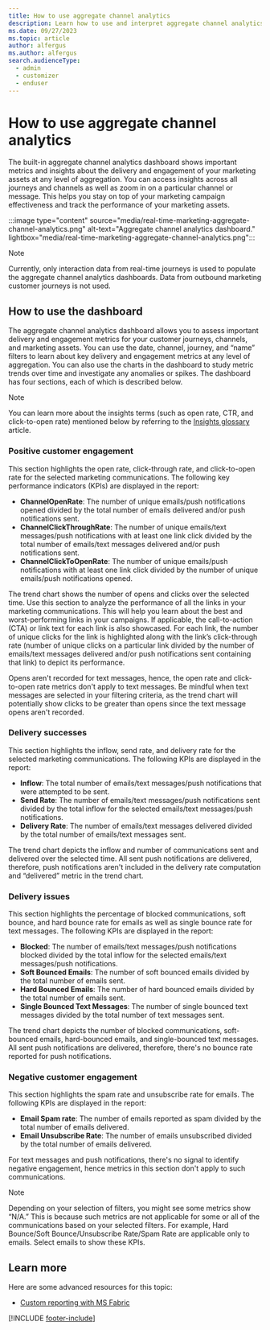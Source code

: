 ```yaml
---
title: How to use aggregate channel analytics
description: Learn how to use and interpret aggregate channel analytics in Dynamics 365 Customer Insights - Journeys.
ms.date: 09/27/2023
ms.topic: article
author: alfergus
ms.author: alfergus
search.audienceType: 
  - admin
  - customizer
  - enduser
---
```


# How to use aggregate channel analytics

The built-in aggregate channel analytics dashboard shows important metrics and insights about the delivery and engagement of your marketing assets at any level of aggregation. You can access insights across all journeys and channels as well as zoom in on a particular channel or message. This helps you stay on top of your marketing campaign effectiveness and track the performance of your marketing assets.

:::image type="content" source="media/real-time-marketing-aggregate-channel-analytics.png" alt-text="Aggregate channel analytics dashboard." lightbox="media/real-time-marketing-aggregate-channel-analytics.png":::

> [!NOTE]
> Currently, only interaction data from real-time journeys is used to populate the aggregate channel analytics dashboards. Data from outbound marketing customer journeys is not used.

## How to use the dashboard

The aggregate channel analytics dashboard allows you to assess important delivery and engagement metrics for your customer journeys, channels, and marketing assets. You can use the date, channel, journey, and “name” filters to learn about key delivery and engagement metrics at any level of aggregation. You can also use the charts in the dashboard to study metric trends over time and investigate any anomalies or spikes. The dashboard has four sections, each of which is described below.

> [!NOTE]
> You can learn more about the insights terms (such as open rate, CTR, and click-to-open rate) mentioned below by referring to the [Insights glossary](insights-glossary.md) article.

### Positive customer engagement

This section highlights the open rate, click-through rate, and click-to-open rate for the selected marketing communications. The following key performance indicators (KPIs) are displayed in the report:

- **ChannelOpenRate**: The number of unique emails/push notifications opened divided by the total number of emails delivered and/or push notifications sent.
- **ChannelClickThroughRate**: The number of unique emails/text messages/push notifications with at least one link click divided by the total number of emails/text messages delivered and/or push notifications sent.
- **ChannelClickToOpenRate**: The number of unique emails/push notifications with at least one link click divided by the number of unique emails/push notifications opened.

The trend chart shows the number of opens and clicks over the selected time. Use this section to analyze the performance of all the links in your marketing communications. This will help you learn about the best and worst-performing links in your campaigns. If applicable, the call-to-action (CTA) or link text for each link is also showcased. For each link, the number of unique clicks for the link is highlighted along with the link’s click-through rate (number of unique clicks on a particular link divided by the number of emails/text messages delivered and/or push notifications sent containing that link) to depict its performance.

Opens aren't recorded for text messages, hence, the open rate and click-to-open rate metrics don't apply to text messages. Be mindful when text messages are selected in your filtering criteria, as the trend chart will potentially show clicks to be greater than opens since the text message opens aren't recorded.

### Delivery successes

This section highlights the inflow, send rate, and delivery rate for the selected marketing communications. The following KPIs are displayed in the report:
- **Inflow**: The total number of emails/text messages/push notifications that were attempted to be sent.
- **Send Rate**: The number of emails/text messages/push notifications sent divided by the total inflow for the selected emails/text messages/push notifications.
- **Delivery Rate**: The number of emails/text messages delivered divided by the total number of emails/text messages sent.

The trend chart depicts the inflow and number of communications sent and delivered over the selected time. All sent push notifications are delivered, therefore, push notifications aren't included in the delivery rate computation and “delivered” metric in the trend chart.

### Delivery issues

This section highlights the percentage of blocked communications, soft bounce, and hard bounce rate for emails as well as single bounce rate for text messages. The following KPIs are displayed in the report:
- **Blocked**: The number of emails/text messages/push notifications blocked divided by the total inflow for the selected emails/text messages/push notifications.
- **Soft Bounced Emails**: The number of soft bounced emails divided by the total number of emails sent.
- **Hard Bounced Emails**: The number of hard bounced emails divided by the total number of emails sent.
- **Single Bounced Text Messages**: The number of single bounced text messages divided by the total number of text messages sent.

The trend chart depicts the number of blocked communications, soft-bounced emails, hard-bounced emails, and single-bounced text messages. All sent push notifications are delivered, therefore, there's no bounce rate reported for push notifications.

### Negative customer engagement

This section highlights the spam rate and unsubscribe rate for emails. The following KPIs are displayed in the report:
- **Email Spam rate**: The number of emails reported as spam divided by the total number of emails delivered.
- **Email Unsubscribe Rate**: The number of emails unsubscribed divided by the total number of emails delivered.

For text messages and push notifications, there's no signal to identify negative engagement, hence metrics in this section don't apply to such communications.

> [!NOTE]
> Depending on your selection of filters, you might see some metrics show “N/A.” This is because such metrics are not applicable for some or all of the communications based on your selected filters. For example, Hard Bounce/Soft Bounce/Unsubscribe Rate/Spam Rate are applicable only to emails. Select emails to show these KPIs.

## Learn more

Here are some advanced resources for this topic:

- [Custom reporting with MS Fabric](fabric-integration.md)

[!INCLUDE [footer-include](./includes/footer-banner.md)]
